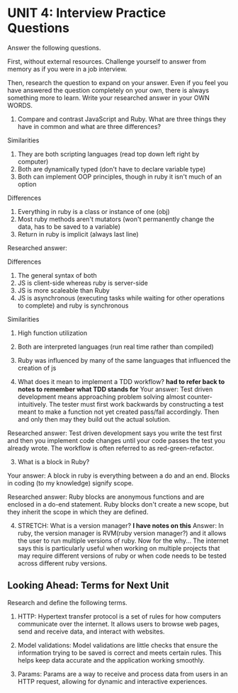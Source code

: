 # UNIT 4: Interview Practice Questions

Answer the following questions.

First, without external resources. Challenge yourself to answer from memory as if you were in a job interview.

Then, research the question to expand on your answer. Even if you feel you have answered the question completely on your own, there is always something more to learn. Write your researched answer in your OWN WORDS.

1. Compare and contrast JavaScript and Ruby. What are three things they have in common and what are three differences?

Similarities

1. They are both scripting languages (read top down left right by computer)
2. Both are dynamically typed (don't have to declare variable type)
3. Both can implement OOP principles, though in ruby it isn't much of an option

Differences

1. Everything in ruby is a class or instance of one (obj)
2. Most ruby methods aren't mutators (won't permanently change the data, has to be saved to a variable)
3. Return in ruby is implicit (always last line)

Researched answer:

Differences

1. The general syntax of both
2. JS is client-side whereas ruby is server-side
3. JS is more scaleable than Ruby
4. JS is asynchronous (executing tasks while waiting for other operations to complete) and ruby is synchronous

Similarities

1. High function utilization
2. Both are interpreted languages (run real time rather than compiled)
3. Ruby was influenced by many of the same languages that influenced the creation of js

4. What does it mean to implement a TDD workflow?
   **had to refer back to notes to remember what TDD stands for**
   Your answer: Test driven development means approaching problem solving almost counter-intuitively. The tester must first work backwards by constructing a test meant to make a function not yet created pass/fail accordingly. Then and only then may they build out the actual solution.

Researched answer: Test driven development says you write the test first and then you implement code changes until your code passes the test you already wrote. The workflow is often referred to as red-green-refactor.

3. What is a block in Ruby?

Your answer: A block in ruby is everything between a do and an end. Blocks in coding (to my knowledge) signify scope.

Researched answer: Ruby blocks are anonymous functions and are enclosed in a do-end statement. Ruby blocks don't create a new scope, but they inherit the scope in which they are defined.

4. STRETCH: What is a version manager?
   **I have notes on this**
   Answer: In ruby, the version manager is RVM(ruby version manager?) and it allows the user to run multiple versions of ruby. Now for the why...
   The internet says this is particularly useful when working on multiple projects that may require different versions of ruby or when code needs to be tested across different ruby versions.

## Looking Ahead: Terms for Next Unit

Research and define the following terms.

1. HTTP: Hypertext transfer protocol is a set of rules for how computers communicate over the internet. It allows users to browse web pages, send and receive data, and interact with websites.

2. Model validations: Model validations are little checks that ensure the information trying to be saved is correct and meets certain rules. This helps keep data accurate and the application working smoothly.

3. Params: Params are a way to receive and process data from users in an HTTP request, allowing for dynamic and interactive experiences.

